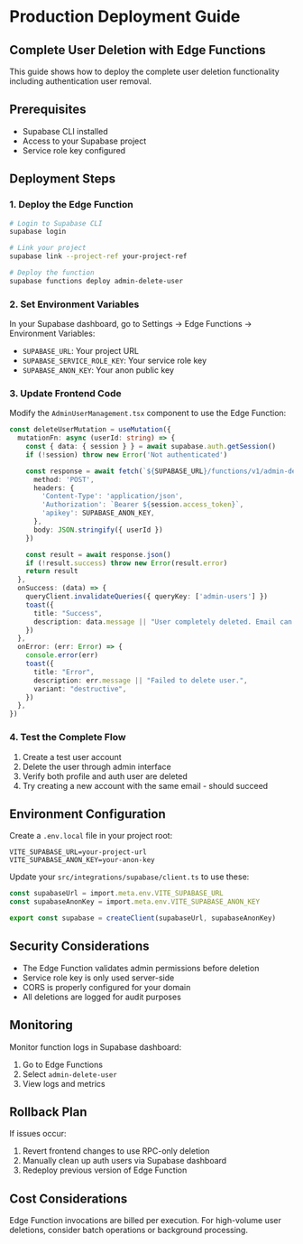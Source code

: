# Production Deployment Guide

## Complete User Deletion with Edge Functions

This guide shows how to deploy the complete user deletion functionality including authentication user removal.

## Prerequisites

- Supabase CLI installed
- Access to your Supabase project
- Service role key configured

## Deployment Steps

### 1. Deploy the Edge Function

```bash
# Login to Supabase CLI
supabase login

# Link your project
supabase link --project-ref your-project-ref

# Deploy the function
supabase functions deploy admin-delete-user
```

### 2. Set Environment Variables

In your Supabase dashboard, go to Settings → Edge Functions → Environment Variables:

- `SUPABASE_URL`: Your project URL
- `SUPABASE_SERVICE_ROLE_KEY`: Your service role key
- `SUPABASE_ANON_KEY`: Your anon public key

### 3. Update Frontend Code

Modify the `AdminUserManagement.tsx` component to use the Edge Function:

```typescript
const deleteUserMutation = useMutation({
  mutationFn: async (userId: string) => {
    const { data: { session } } = await supabase.auth.getSession()
    if (!session) throw new Error('Not authenticated')

    const response = await fetch(`${SUPABASE_URL}/functions/v1/admin-delete-user`, {
      method: 'POST',
      headers: {
        'Content-Type': 'application/json',
        'Authorization': `Bearer ${session.access_token}`,
        'apikey': SUPABASE_ANON_KEY,
      },
      body: JSON.stringify({ userId })
    })

    const result = await response.json()
    if (!result.success) throw new Error(result.error)
    return result
  },
  onSuccess: (data) => {
    queryClient.invalidateQueries({ queryKey: ['admin-users'] })
    toast({
      title: "Success",
      description: data.message || "User completely deleted. Email can be reused.",
    })
  },
  onError: (err: Error) => {
    console.error(err)
    toast({
      title: "Error",
      description: err.message || "Failed to delete user.",
      variant: "destructive",
    })
  },
})
```

### 4. Test the Complete Flow

1. Create a test user account
2. Delete the user through admin interface
3. Verify both profile and auth user are deleted
4. Try creating a new account with the same email - should succeed

## Environment Configuration

Create a `.env.local` file in your project root:

```env
VITE_SUPABASE_URL=your-project-url
VITE_SUPABASE_ANON_KEY=your-anon-key
```

Update your `src/integrations/supabase/client.ts` to use these:

```typescript
const supabaseUrl = import.meta.env.VITE_SUPABASE_URL
const supabaseAnonKey = import.meta.env.VITE_SUPABASE_ANON_KEY

export const supabase = createClient(supabaseUrl, supabaseAnonKey)
```

## Security Considerations

- The Edge Function validates admin permissions before deletion
- Service role key is only used server-side
- CORS is properly configured for your domain
- All deletions are logged for audit purposes

## Monitoring

Monitor function logs in Supabase dashboard:
1. Go to Edge Functions
2. Select `admin-delete-user`
3. View logs and metrics

## Rollback Plan

If issues occur:
1. Revert frontend changes to use RPC-only deletion
2. Manually clean up auth users via Supabase dashboard
3. Redeploy previous version of Edge Function

## Cost Considerations

Edge Function invocations are billed per execution. For high-volume user deletions, consider batch operations or background processing.